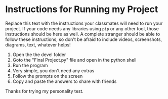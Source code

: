 # Instructions for Running my Project

Replace this text with the instructions your classmates will need to run your project. If your code needs any libraries using `pip` or any other tool, those instructions should be here as well. A complete stranger should be able to follow these instructions, so don't be afraid to include videos, screenshots, diagrams, text, whatever helps!

1. Open the the devel folder
2. Goto the "Final Project.py" file and open in the python shell
2. Run the program
3. Very simple, you don't need any extras
4. Follow the prompts on the screen
5. Copy and paste the answers to share with friends

Thanks for trying my personality test.
